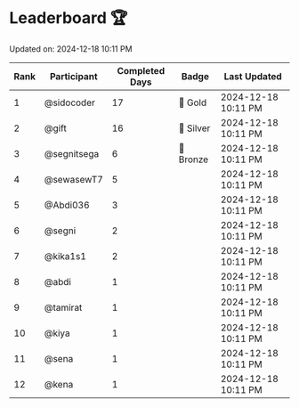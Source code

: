 # Leaderboard 🏆

Updated on: 2024-12-18 10:11 PM

| Rank | Participant       | Completed Days | Badge      | Last Updated         |
|------|-------------------|----------------|------------|----------------------|
| 1    | @sidocoder        | 17             | 🏅 Gold     | 2024-12-18 10:11 PM |
| 2    | @gift             | 16             | 🥈 Silver   | 2024-12-18 10:11 PM |
| 3    | @segnitsega       | 6              | 🥉 Bronze   | 2024-12-18 10:11 PM |
| 4    | @sewasewT7        | 5              |            | 2024-12-18 10:11 PM |
| 5    | @Abdi036          | 3              |            | 2024-12-18 10:11 PM |
| 6    | @segni            | 2              |            | 2024-12-18 10:11 PM |
| 7    | @kika1s1          | 2              |            | 2024-12-18 10:11 PM |
| 8    | @abdi             | 1              |            | 2024-12-18 10:11 PM |
| 9    | @tamirat          | 1              |            | 2024-12-18 10:11 PM |
| 10   | @kiya             | 1              |            | 2024-12-18 10:11 PM |
| 11   | @sena             | 1              |            | 2024-12-18 10:11 PM |
| 12   | @kena             | 1              |            | 2024-12-18 10:11 PM |
